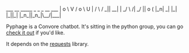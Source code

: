  \_\_\_ \_\_ \_\_\_\_\_ \_ \_   \_   \_\_  \_\_\_ 
| o \\ V / o \ U | / \ / \_|| \_\_|
|  \_/ \ /|  \_/   || o ( |\_n| \_| 
|\_|   |\_||\_| |\_n\_||\_n\_|\\_\_/|\_\_\_|

Pyphage is a Convore chatbot. It's sitting in the python group, you can go
[check it out](https://convore.com/python/introducing-the-python-chatbot-gee-i-hope-this-works/)
if you'd like.

It depends on the [requests](http://kennethreitz.com/blog/introducing-requests/) library.
